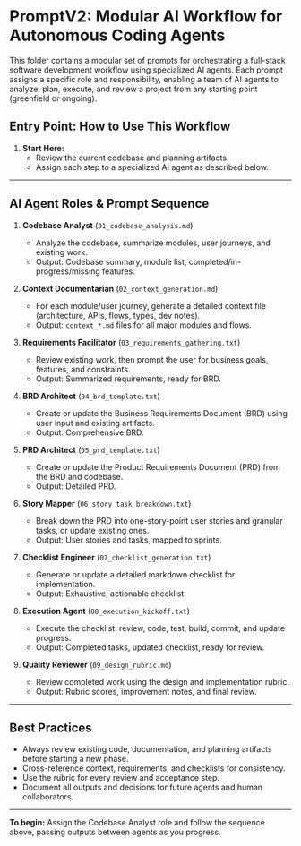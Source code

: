 # PromptV2: Modular AI Workflow for Autonomous Coding Agents

This folder contains a modular set of prompts for orchestrating a full-stack software development workflow using specialized AI agents. Each prompt assigns a specific role and responsibility, enabling a team of AI agents to analyze, plan, execute, and review a project from any starting point (greenfield or ongoing).

## Entry Point: How to Use This Workflow

1. **Start Here:**
   - Review the current codebase and planning artifacts.
   - Assign each step to a specialized AI agent as described below.

---

## AI Agent Roles & Prompt Sequence

1. **Codebase Analyst** (`01_codebase_analysis.md`)
   - Analyze the codebase, summarize modules, user journeys, and existing work.
   - Output: Codebase summary, module list, completed/in-progress/missing features.

2. **Context Documentarian** (`02_context_generation.md`)
   - For each module/user journey, generate a detailed context file (architecture, APIs, flows, types, dev notes).
   - Output: `context_*.md` files for all major modules and flows.

3. **Requirements Facilitator** (`03_requirements_gathering.txt`)
   - Review existing work, then prompt the user for business goals, features, and constraints.
   - Output: Summarized requirements, ready for BRD.

4. **BRD Architect** (`04_brd_template.txt`)
   - Create or update the Business Requirements Document (BRD) using user input and existing artifacts.
   - Output: Comprehensive BRD.

5. **PRD Architect** (`05_prd_template.txt`)
   - Create or update the Product Requirements Document (PRD) from the BRD and codebase.
   - Output: Detailed PRD.

6. **Story Mapper** (`06_story_task_breakdown.txt`)
   - Break down the PRD into one-story-point user stories and granular tasks, or update existing ones.
   - Output: User stories and tasks, mapped to sprints.

7. **Checklist Engineer** (`07_checklist_generation.txt`)
   - Generate or update a detailed markdown checklist for implementation.
   - Output: Exhaustive, actionable checklist.

8. **Execution Agent** (`08_execution_kickoff.txt`)
   - Execute the checklist: review, code, test, build, commit, and update progress.
   - Output: Completed tasks, updated checklist, ready for review.

9. **Quality Reviewer** (`09_design_rubric.md`)
   - Review completed work using the design and implementation rubric.
   - Output: Rubric scores, improvement notes, and final review.

---

## Best Practices
- Always review existing code, documentation, and planning artifacts before starting a new phase.
- Cross-reference context, requirements, and checklists for consistency.
- Use the rubric for every review and acceptance step.
- Document all outputs and decisions for future agents and human collaborators.

---

**To begin:** Assign the Codebase Analyst role and follow the sequence above, passing outputs between agents as you progress.
